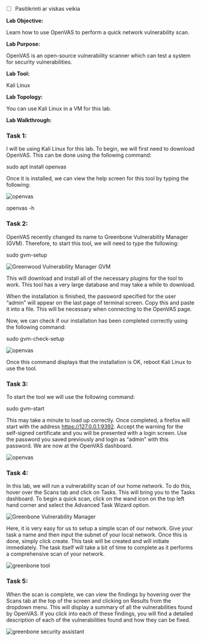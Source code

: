 - [ ] Pasitikrinti ar viskas veikia

**Lab Objective:**

Learn how to use OpenVAS to perform a quick network vulnerability scan.

**Lab Purpose:**

OpenVAS is an open-source vulnerability scanner which can test a system for security vulnerabilities.

**Lab Tool:**

Kali Linux

**Lab Topology:**

You can use Kali Linux in a VM for this lab.

**Lab Walkthrough:**

### Task 1:

I will be using Kali Linux for this lab. To begin, we will first need to download OpenVAS. This can be done using the following command:

sudo apt install openvas

Once it is installed, we can view the help screen for this tool by typing the following:

![openvas](attachements/openvas-1.png)

openvas -h

### Task 2:

OpenVAS recently changed its name to Greenbone Vulnerability Manager (GVM). Therefore, to start this tool, we will need to type the following:

sudo gvm-setup

![Greenwood Vulnerability Manager GVM](attachements/Greenwood_Vulnerability_Manager_GVM.png)

This will download and install all of the necessary plugins for the tool to work. This tool has a very large database and may take a while to download.

When the installation is finished, the password specified for the user “admin” will appear on the last page of terminal screen. Copy this and paste it into a file. This will be necessary when connecting to the OpenVAS page.

Now, we can check if our installation has been completed correctly using the following command:

sudo gvm-check-setup

![openvas](attachements/openvas-1.png)

Once this command displays that the installation is OK, reboot Kali Linux to use the tool.

### Task 3:

To start the tool we will use the following command:

sudo gvm-start

This may take a minute to load up correctly. Once completed, a firefox will start with the address https://127.0.0.1:9392. Accept the warning for the self-signed certificate and you will be presented with a login screen. Use the password you saved previously and login as “admin” with this password. We are now at the OpenVAS dashboard.

![openvas](attachements/openvas.png)

### Task 4:

In this lab, we will run a vulnerability scan of our home network. To do this, hover over the Scans tab and click on Tasks. This will bring you to the Tasks dashboard. To begin a quick scan, click on the wand icon on the top left hand corner and select the Advanced Task Wizard option.

![Greenbone Vulnerability Manager](attachements/Greenbone_Vulnerability_Manager.png)

Here, it is very easy for us to setup a simple scan of our network. Give your task a name and then input the subnet of your local network. Once this is done, simply click create. This task will be created and will initiate immediately. The task itself will take a bit of time to complete as it performs a comprehensive scan of your network.

![greenbone tool](attachements/greenbone_tool.png)

### Task 5:

When the scan is complete, we can view the findings by hovering over the Scans tab at the top of the screen and clicking on Results from the dropdown menu. This will display a summary of all the vulnerabilities found by OpenVAS. If you click into each of these findings, you will find a detailed description of each of the vulnerabilities found and how they can be fixed.

![greenbone security assistant](attachements/greenbone_security_assistant.png)